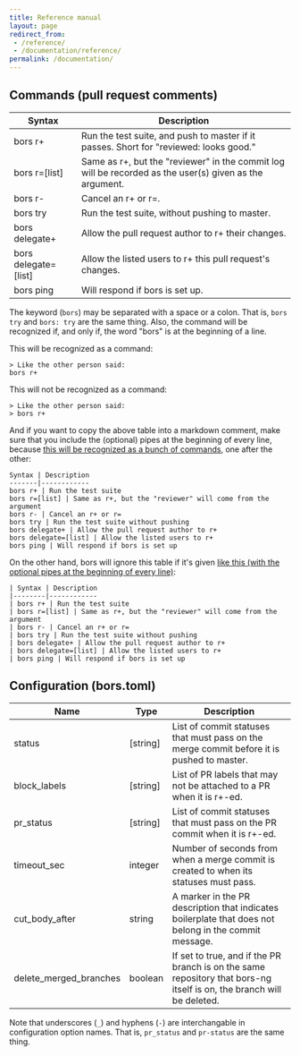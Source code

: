 ```yaml
---
title: Reference manual
layout: page
redirect_from:
 - /reference/
 - /documentation/reference/
permalink: /documentation/
---
```


## Commands (pull request comments)

| Syntax | Description |
|--------|-------------|
| bors r+ | Run the test suite, and push to master if it passes. Short for "reviewed: looks good."
| bors r=[list] | Same as r+, but the "reviewer" in the commit log will be recorded as the user(s) given as the argument.
| bors r- | Cancel an r+ or r=.
| bors try | Run the test suite, without pushing to master.
| bors delegate+ | Allow the pull request author to r+ their changes.
| bors delegate=[list] | Allow the listed users to r+ this pull request's changes.
| bors ping | Will respond if bors is set up.

The keyword (`bors`) may be separated with a space or a colon. That is, `bors try` and `bors: try` are the same thing.
Also, the command will be recognized if, and only if, the word "bors" is at the beginning of a line.

This will be recognized as a command:

    > Like the other person said:
    bors r+

This will not be recognized as a command:

    > Like the other person said:
    > bors r+

And if you want to copy the above table into a markdown comment, make sure that you include the (optional) pipes at the beginning of every line, because [this will be recognized as a bunch of commands](https://github.com/behnam/rust-unic/pull/172#issuecomment-334326508), one after the other:

    Syntax | Description
    -------|------------
    bors r+ | Run the test suite
    bors r=[list] | Same as r+, but the "reviewer" will come from the argument
    bors r- | Cancel an r+ or r=
    bors try | Run the test suite without pushing
    bors delegate+ | Allow the pull request author to r+
    bors delegate=[list] | Allow the listed users to r+
    bors ping | Will respond if bors is set up

On the other hand, bors will ignore this table if it's given [like this (with the optional pipes at the beginning of every line)](https://github.com/notriddle/test_repo/pull/118#issuecomment-334333878):

    | Syntax | Description
    |--------|------------
    | bors r+ | Run the test suite
    | bors r=[list] | Same as r+, but the "reviewer" will come from the argument
    | bors r- | Cancel an r+ or r=
    | bors try | Run the test suite without pushing
    | bors delegate+ | Allow the pull request author to r+
    | bors delegate=[list] | Allow the listed users to r+
    | bors ping | Will respond if bors is set up

## Configuration (bors.toml)

| Name         | Type     | Description |
|--------------|----------|-------------|
| status       | [string] | List of commit statuses that must pass on the merge commit before it is pushed to master.
| block_labels | [string] | List of PR labels that may not be attached to a PR when it is r+-ed.
| pr_status    | [string] | List of commit statuses that must pass on the PR commit when it is r+-ed.
| timeout_sec  | integer  | Number of seconds from when a merge commit is created to when its statuses must pass.
| cut_body_after | string | A marker in the PR description that indicates boilerplate that does not belong in the commit message.
| delete_merged_branches | boolean | If set to true, and if the PR branch is on the same repository that bors-ng itself is on, the branch will be deleted.

Note that underscores (`_`) and hyphens (`-`) are interchangable in configuration option names. That is, `pr_status` and `pr-status` are the same thing.
